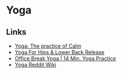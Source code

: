 # Yoga

## Links

- [Yoga: The practice of Calm](https://juanitofatas.com/fragments/yoga)
- [Yoga For Hips & Lower Back Release](https://www.youtube.com/watch?v=Ho9em79_0qg)
- [Office Break Yoga | 14 Min. Yoga Practice](https://www.youtube.com/watch?v=M-8FvC3GD8c)
- [Yoga Reddit Wiki](https://www.reddit.com/r/yoga/wiki/index)
